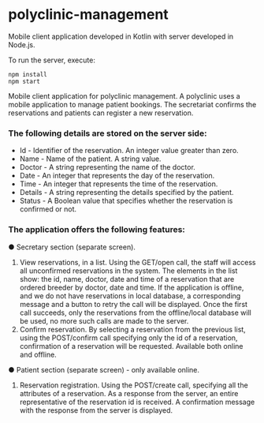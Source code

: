 # polyclinic-management
Mobile client application developed in Kotlin with server developed in Node.js.

To run the server, execute:
```
npm install
npm start
```

Mobile client application for polyclinic management. A polyclinic uses a mobile application to manage patient bookings. The secretariat confirms the reservations and patients can register a new reservation.

### The following details are stored on the server side:
- Id - Identifier of the reservation. An integer value greater than zero.
- Name - Name of the patient. A string value.
- Doctor - A string representing the name of the doctor.
- Date - An integer that represents the day of the reservation.
- Time - An integer that represents the time of the reservation.
- Details - A string representing the details specified by the patient.
- Status - A Boolean value that specifies whether the reservation is confirmed or not.

### The application offers the following features:

● Secretary section (separate screen).
1. View reservations, in a list. Using the GET/open call, the staff will access all unconfirmed reservations in the system. The elements in the list show: the id, name, doctor, date and time of a reservation that are ordered breeder by doctor, date and time. If the application is offline, and we do not have reservations in local database, a corresponding message and a button to retry the call will be displayed. Once the first call succeeds, only the reservations from the offline/local database will be used, no more such calls are made to the server.
2. Confirm reservation. By selecting a reservation from the previous list, using the POST/confirm call specifying only the id of a reservation, confirmation of a reservation will be requested. Available both online and offline.

● Patient section (separate screen) - only available online.
1. Reservation registration. Using the POST/create call, specifying all the attributes of a reservation. As a response from the server, an entire representative of the reservation id is received. A confirmation message with the response from the server is displayed.
